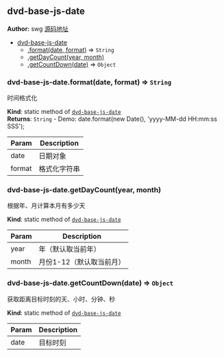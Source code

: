 <a name="module_dvd-base-js-date"></a>

## dvd-base-js-date
**Author:** swg [源码地址](http://gitlab.rd.vyohui.com/FE-Base/dvd-base-js-date.git)  

* [dvd-base-js-date](#module_dvd-base-js-date)
    * [.format(date, format)](#module_dvd-base-js-date.format) ⇒ <code>String</code>
    * [.getDayCount(year, month)](#module_dvd-base-js-date.getDayCount)
    * [.getCountDown(date)](#module_dvd-base-js-date.getCountDown) ⇒ <code>Object</code>

<a name="module_dvd-base-js-date.format"></a>

### dvd-base-js-date.format(date, format) ⇒ <code>String</code>
时间格式化

**Kind**: static method of <code>[dvd-base-js-date](#module_dvd-base-js-date)</code>  
**Returns**: <code>String</code> - Demo: date.format(new Date(), 'yyyy-MM-dd HH:mm:ss SSS');  

| Param | Description |
| --- | --- |
| date | 日期对象|时间戳数字|时间戳字符串 |
| format | 格式化字符串 |

<a name="module_dvd-base-js-date.getDayCount"></a>

### dvd-base-js-date.getDayCount(year, month)
根据年、月计算本月有多少天

**Kind**: static method of <code>[dvd-base-js-date](#module_dvd-base-js-date)</code>  

| Param | Description |
| --- | --- |
| year | 年（默认取当前年） |
| month | 月份1-12（默认取当前月） |

<a name="module_dvd-base-js-date.getCountDown"></a>

### dvd-base-js-date.getCountDown(date) ⇒ <code>Object</code>
获取距离目标时刻的天、小时、分钟、秒

**Kind**: static method of <code>[dvd-base-js-date](#module_dvd-base-js-date)</code>  

| Param | Description |
| --- | --- |
| date | 目标时刻 |


